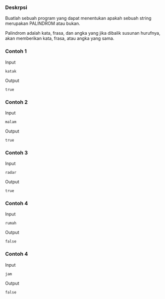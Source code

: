 ### Deskrpsi
Buatlah sebuah program yang dapat menentukan apakah sebuah string merupakan PALINDROM atau bukan.

Palindrom adalah kata, frasa, dan angka yang jika dibalik susunan hurufnya, akan memberikan kata, frasa, atau angka yang sama.


### Contoh 1
Input
```
katak
```

Output
```
true
```


### Contoh 2
Input
```
malam
```

Output
```
true
```


### Contoh 3
Input
```
radar
```

Output
```
true
```


### Contoh 4
Input
```
rumah
```

Output
```
false
```



### Contoh 4
Input
```
jam
```

Output
```
false
```